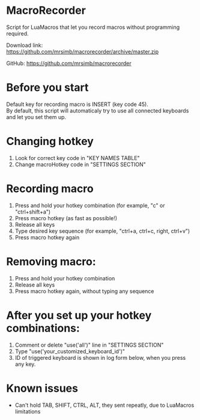 # MacroRecorder
Script for LuaMacros that let you record macros without programming required.

Download link:
https://github.com/mrsimb/macrorecorder/archive/master.zip

GitHub:
https://github.com/mrsimb/macrorecorder

# Before you start
Default key for recording macro is INSERT (key code 45).  
By default, this script will automaticaly try to use all connected keyboards and let you set them up.

# Changing hotkey
1. Look for correct key code in "KEY NAMES TABLE"
2. Change macroHotkey code in "SETTINGS SECTION"

# Recording macro
1. Press and hold your hotkey combination (for example, "c" or "ctrl+shift+a")
2. Press macro hotkey (as fast as possible!)
3. Release all keys
4. Type desired key sequence (for example, "ctrl+a, ctrl+c, right, ctrl+v")
5. Press macro hotkey again

# Removing macro:
1. Press and hold your hotkey combination
2. Release all keys
3. Press macro hotkey again, without typing any sequence

# After you set up your hotkey combinations:
1. Comment or delete "use('all')" line in "SETTINGS SECTION"
3. Type "use('your_customized_keyboard_id')"
4. ID of triggered keyboard is shown in log form below, when you press any key.

# Known issues
* Can't hold TAB, SHIFT, CTRL, ALT, they sent repeatly, due to LuaMacros limitations
